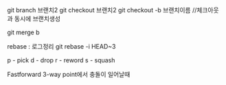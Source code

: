 
git branch 브랜치2
git checkout 브랜치2
git checkout -b 브랜치이름 //체크아웃과 동시에 브랜치생성

git merge b

rebase : 로그정리 
git rebase -i HEAD~3

p - pick 
d - drop
r - reword
s - squash

Fastforward
3-way point에서 충돌이 일어날때